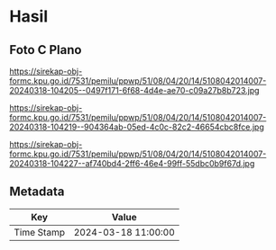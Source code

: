 # Hasil

## Foto C Plano

https://sirekap-obj-formc.kpu.go.id/7531/pemilu/ppwp/51/08/04/20/14/5108042014007-20240318-104205--0497f171-6f68-4d4e-ae70-c09a27b8b723.jpg

https://sirekap-obj-formc.kpu.go.id/7531/pemilu/ppwp/51/08/04/20/14/5108042014007-20240318-104219--904364ab-05ed-4c0c-82c2-46654cbc8fce.jpg

https://sirekap-obj-formc.kpu.go.id/7531/pemilu/ppwp/51/08/04/20/14/5108042014007-20240318-104227--af740bd4-2ff6-46e4-99ff-55dbc0b9f67d.jpg


## Metadata

| Key        | Value               |
| ---------- | ------------------- |
| Time Stamp | 2024-03-18 11:00:00 |



